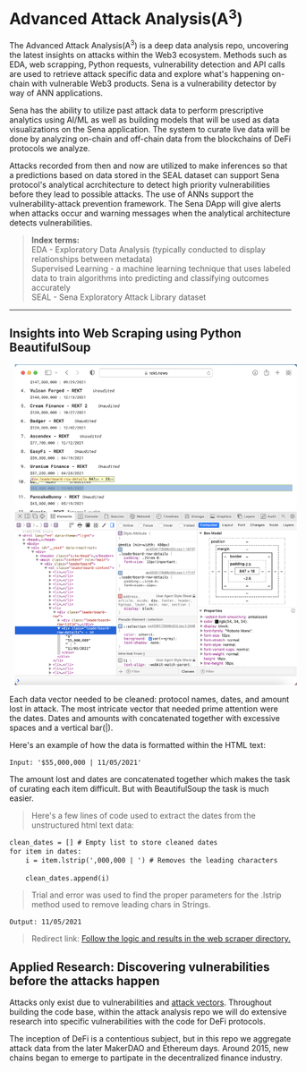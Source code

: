 # Advanced Attack Analysis(A<sup>3</sup>)

The Advanced Attack Analysis(A<sup>3</sup>) is a deep data analysis repo, uncovering the latest insights on attacks within the Web3 ecosystem. Methods such as EDA, web scrapping, Python requests, vulnerability detection and API calls are used to retrieve attack specific data and explore what's happening on-chain with vulnerable Web3 products. Sena is a vulnerability detector by way of ANN applications. 

Sena has the ability to utilize past attack data to perform prescriptive analytics using AI/ML as well as building models that will be used as data visualizations on the Sena application. The system to curate live data will be done by analyzing on-chain and off-chain data from the blockchains of DeFi protocols we analyze.

Attacks recorded from then and now are utilized to make inferences so that a predictions based on data stored in the SEAL dataset can support Sena protocol's analytical acrchitecture to detect high priority vulnerabilities before they lead to possible attacks. The use of ANNs support the vulnerability-attack prevention framework. The Sena DApp will give alerts when attacks occur and warning messages when the analytical architecture detects vulnerabilities.

> <b> Index terms: </b> </br>
> EDA - Exploratory Data Analysis (typically conducted to display relationships between metadata) </br>
> Supervised Learning - a machine learning technique that uses labeled data to train algorithms into predicting and classifying outcomes accurately </br>
> SEAL - Sena Exploratory Attack Library dataset </br>
----

## Insights into Web Scraping using Python BeautifulSoup
<!-- image -->
<p style="text-align:center;">
  <img src="rektnews_inspect_element.png" alt="" width="700" class="center" style="margin-left: 10px;"/>
</p>

Each data vector needed to be cleaned: protocol names, dates, and amount lost in attack.
The most intricate vector that needed prime attention were the dates. Dates and amounts with concatenated together with excessive spaces and a vertical bar(|). 

Here's an example of how the data is formatted within the HTML text: 
```
Input: '$55,000,000 | 11/05/2021'
```
The amount lost and dates are concatenated together which makes the task of curating each item difficult. But with BeautifulSoup the task is much easier.

> Here's a few lines of code used to extract the dates from the unstructured html text data:
```
clean_dates = [] # Empty list to store cleaned dates
for item in dates:
    i = item.lstrip(',000,000 | ') # Removes the leading characters
    
    clean_dates.append(i)
```
> Trial and error was used to find the proper parameters for the .lstrip method used to remove leading chars in Strings.
```
Output: 11/05/2021
```

> Redirect link: [Follow the logic and results in the web scraper directory.](https://github.com/SenaLabs/adv-attack-analysis/blob/main/web-scraper/rekt-news-ws.ipynb)

## Applied Research: Discovering vulnerabilities before the attacks happen
Attacks only exist due to vulnerabilities and [attack vectors](https://github.com/sigp/solidity-security-blog). Throughout building the code base, within the attack analysis repo we will do extensive research into specific vulnerabilities with the code for DeFi protocols. 

The inception of DeFi is a contentious subject, but in this repo we aggregate attack data from the later MakerDAO and Ethereum days. Around 2015, new chains began to emerge to partipate in the decentralized finance industry. 
